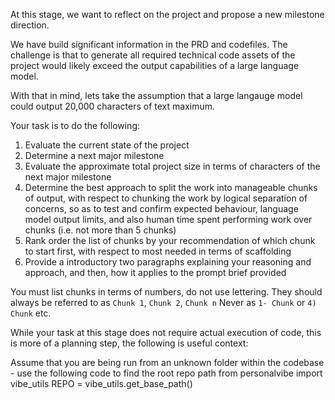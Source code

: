 At this stage, we want to reflect on the project and propose a new milestone direction.

We have build significant information in the PRD and codefiles.
The challenge is that to generate all required technical code assets of the project would likely exceed the output capabilities of a large language model.

With that in mind, lets take the assumption that a large langauge model could output 20,000 characters of text maximum.

Your task is to do the following:

1. Evaluate the current state of the project
2. Determine a next major milestone
3. Evaluate the approximate total project size in terms of characters of the next major milestone
4. Determine the best approach to split the work into manageable chunks of output, with respect to chunking the work by logical separation of concerns, so as to test and confirm expected behaviour, language model output limits, and also human time spent performing work over chunks (i.e. not more than 5 chunks)
5. Rank order the list of chunks by your recommendation of which chunk to start first, with respect to most needed in terms of scaffolding
6. Provide a introductory two paragraphs explaining your reasoning and approach, and then, how it applies to the prompt brief provided

You must list chunks in terms of numbers, do not use lettering.
They should always be referred to as `Chunk 1`, `Chunk 2`, `Chunk n`
Never as `1- Chunk` or `4) Chunk` etc.

While your task at this stage does not require actual execution of code, this is more of a planning step, the following is useful context:

Assume that you are being run from an unknown folder within the codebase - use the following code to find the root repo path
from personalvibe import vibe_utils
REPO = vibe_utils.get_base_path()
